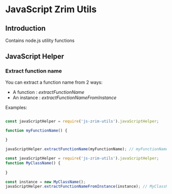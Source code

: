# JavaScript Zrim Utils

## Introduction

Contains node.js utility functions

## JavaScript Helper

### Extract function name

You can extract a function name from 2 ways:
- A function : *extractFunctionName*
- An instance : *extractFunctionNameFromInstance*


Examples:
````javascript

const javaScriptHelper = require('js-zrim-utils').javaScriptHelper;

function myFunctionName() {
  
}

javaScriptHelper.extractFunctionName(myFunctionName); // myFunctionName
````

````javascript
const javaScriptHelper = require('js-zrim-utils').javaScriptHelper;
function MyClassName() {
  
}

const instance = new MyClassName();
javaScriptHelper.extractFunctionNameFromInstance(instance); // MyClassName
````
